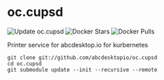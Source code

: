 # oc.cupsd

![Update oc.cupsd](https://github.com/abcdesktopio/oc.cupsd/workflows/Update%20oc.cupsd/badge.svg)
![Docker Stars](https://img.shields.io/docker/stars/abcdesktopio/oc.cupsd.18.04.svg) 
![Docker Pulls](https://img.shields.io/docker/pulls/abcdesktopio/oc.cupsd.18.04.svg)

Printer service for abcdesktop.io for kurbernetes

```
git clone git://github.com/abcdesktopio/oc.cupsd
cd oc.cupsd
git submodule update --init --recursive --remote
```
